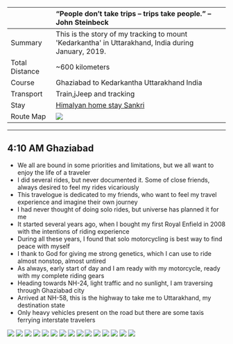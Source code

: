 | | “People don’t take trips – trips take people.” – John Steinbeck|
| :--- | :--- |
| Summary | This is the story of my tracking to mount 'Kedarkantha' in Uttarakhand, India during January, 2019.|
| Total Distance | ~600 kilometers |
| Course | Ghaziabad to Kedarkantha Uttarakhand India |
| Transport | Train,jJeep and tracking |
| Stay | [Himalyan home stay Sankri](http://www.madhubanashram.org)|
| Route Map |![](https://github.com/inbravo/travel/blob/master/january-2019/images/k/route-map.jpg)|

---

##  4:10 AM Ghaziabad
*	We all are bound in some priorities and limitations, but we all want to enjoy the life of a traveler
*	I did several rides, but never documented it. Some of close friends, always desired to feel my rides vicariously
*	This travelogue is dedicated to my friends, who want to feel my travel experience and imagine their own journey
*	I had never thought of doing solo rides, but universe has planned it for me
*	It started several years ago, when I bought my first Royal Enfield in 2008 with the intentions of riding experience
*	During all these years, I found that solo motorcycling is best way to find peace with myself
*	I thank to God for giving me strong genetics, which I can use to ride almost nonstop, almost untired
*	As always, early start of day and I am ready with my motorcycle, ready with my complete riding gears
*	Heading towards NH-24, light traffic and no sunlight, I am traversing through Ghaziabad city
* 	Arrived at NH-58, this is the highway to take me to Uttarakhand, my destination state
*	Only heavy vehicles present on the road but there are some taxis ferrying interstate travelers


![](https://github.com/inbravo/travel/blob/master/september-2018/images/IMG_20181001_062839.jpg)
![](https://github.com/inbravo/travel/blob/master/september-2018/images/IMG_20181001_064428.jpg)
![](https://github.com/inbravo/travel/blob/master/september-2018/images/IMG_20181001_094334.jpg)
![](https://github.com/inbravo/travel/blob/master/september-2018/images/IMG_20181001_113216.jpg)
![](https://github.com/inbravo/travel/blob/master/september-2018/images/IMG_20181001_113714.jpg)
![](https://github.com/inbravo/travel/blob/master/september-2018/images/IMG_20181001_115352.jpg)
![](https://github.com/inbravo/travel/blob/master/september-2018/images/IMG_20181001_131255.jpg)
![](https://github.com/inbravo/travel/blob/master/september-2018/images/IMG_20181001_131324.jpg)
![](https://github.com/inbravo/travel/blob/master/september-2018/images/IMG_20181001_141806.jpg)
![](https://github.com/inbravo/travel/blob/master/september-2018/images/IMG_20181001_141826.jpg)
![](https://github.com/inbravo/travel/blob/master/september-2018/images/IMG_20181001_141828.jpg)
![](https://github.com/inbravo/travel/blob/master/september-2018/images/IMG_20181001_175908.jpg)
![](https://github.com/inbravo/travel/blob/master/september-2018/images/IMG_20181001_175915.jpg)
![](https://github.com/inbravo/travel/blob/master/september-2018/images/IMG_20181002_113316.jpg)
![](https://github.com/inbravo/travel/blob/master/september-2018/images/IMG_20181002_134551.jpg)

